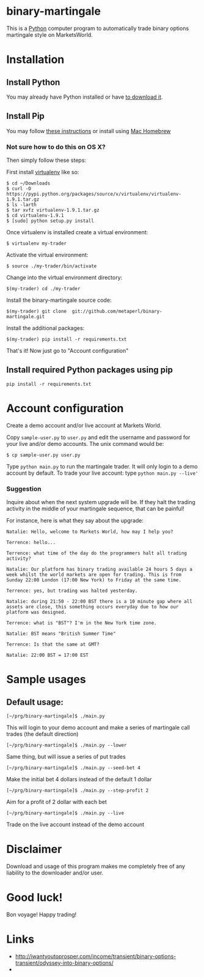 binary-martingale
=================

This is a [Python](http://www.python.org) computer program to automatically trade binary options martingale style on  MarketsWorld.

# Installation

## Install Python

You may already have Python installed or have [to download
it](http://python.org/download/).


## Install Pip

You may follow [these
instructions](http://www.pip-installer.org/en/latest/installing.html#installing-globally)
or install using [Mac Homebrew](http://mxcl.github.io/homebrew/)

### Not sure how to do this on OS X?

Then simply follow these steps:

First install
[virtualenv](http://www.virtualenv.org/en/latest/#installation) like
so:

    $ cd ~/Downloads
    $ curl -O https://pypi.python.org/packages/source/v/virtualenv/virtualenv-1.9.1.tar.gz
    $ ls -larth
    $ tar xvfz virtualenv-1.9.1.tar.gz
    $ cd virtualenv-1.9.1
    $ [sudo] python setup.py install

Once virtualenv is installed create a virtual environment:

    $ virtualenv my-trader

Activate the virtual environment:

    $ source ./my-trader/bin/activate

Change into the virtual environment directory:

    $(my-trader) cd ./my-trader

Install the binary-martingale source code:

    $(my-trader) git clone  git://github.com/metaperl/binary-martingale.git

Install the additional packages:

    $(my-trader) pip install -r requirements.txt

That's it! Now just go to "Account configuration"


## Install required Python packages using pip

    pip install -r requirements.txt

# Account configuration

Create a demo account and/or live account at Markets World.

Copy `sample-user.py` to `user.py` and edit the username and password for
your live and/or demo accounts. The unix command would be:

    $ cp sample-user.py user.py

Type `python main.py` to run the martingale trader. It will only login
to a demo account by default. To trade your live account: type `python
main.py --live'`


### Suggestion

Inquire about when the next system upgrade will be. If they halt the
trading activity in the middle of your martingale sequence, that can
be painful!

For instance, here is what they say about the upgrade:

```
Natalie: Hello, welcome to Markets World, how may I help you?

Terrence: hello...

Terrence: what time of the day do the programmers halt all trading activity?

Natalie: Our platform has binary trading available 24 hours 5 days a week whilst the world markets are open for trading. This is from Sunday 22:00 London (17:00 New York) to Friday at the same time.

Terrence: yes, but trading was halted yesterday.

Natalie: during 21:50 - 22:00 BST there is a 10 minute gap where all assets are close, this something occurs everyday due to how our platform was designed.

Terrence: what is "BST"? I'm in the New York time zone.

Natalie: BST means "British Summer Time"

Terrence: Is that the same at GMT?

Natalie: 22:00 BST = 17:00 EST
```
# Sample usages

## Default usage:

    [~/prg/binary-martingale]$ ./main.py

This will login to your demo account and make a series of martingale call trades (the default direction)

    [~/prg/binary-martingale]$ ./main.py --lower

Same thing, but will issue a series of put trades

    [~/prg/binary-martingale]$ ./main.py --seed-bet 4

Make the initial bet 4 dollars instead of the default 1 dollar

    [~/prg/binary-martingale]$ ./main.py --step-profit 2

Aim for a profit of 2 dollar with each bet

    [~/prg/binary-martingale]$ ./main.py --live

Trade on the live account instead of the demo account

# Disclaimer

Download and usage of this program makes me completely free of any liability to the downloader and/or user.

# Good luck!

Bon voyage! Happy trading!

# Links

-
  http://iwantyoutoprosper.com/income/transient/binary-options-transient/odyssey-into-binary-options/
-
